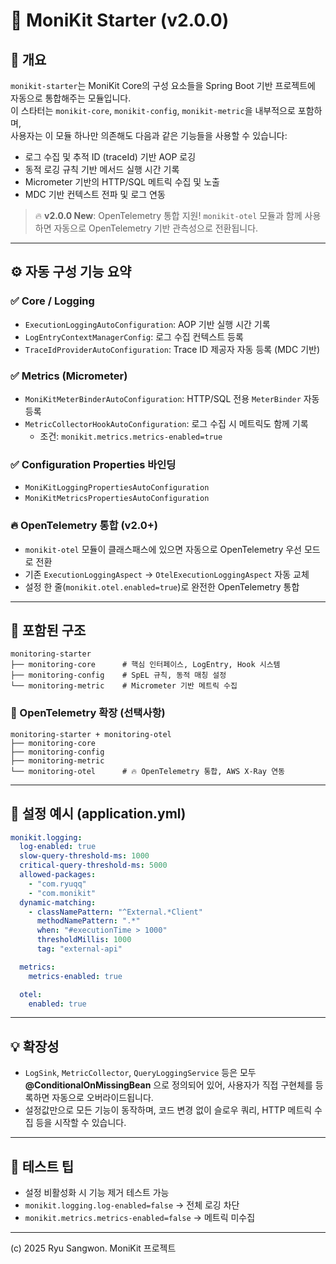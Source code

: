 # 🚀 MoniKit Starter (v2.0.0)

## 🧭 개요

`monikit-starter`는 MoniKit Core의 구성 요소들을 Spring Boot 기반 프로젝트에 자동으로 통합해주는 모듈입니다.  
이 스타터는 `monikit-core`, `monikit-config`, `monikit-metric`을 내부적으로 포함하며,  
사용자는 이 모듈 하나만 의존해도 다음과 같은 기능들을 사용할 수 있습니다:

- 로그 수집 및 추적 ID (traceId) 기반 AOP 로깅
- 동적 로깅 규칙 기반 메서드 실행 시간 기록
- Micrometer 기반의 HTTP/SQL 메트릭 수집 및 노출
- MDC 기반 컨텍스트 전파 및 로그 연동

> 🔥 **v2.0.0 New**: OpenTelemetry 통합 지원! `monikit-otel` 모듈과 함께 사용하면 자동으로 OpenTelemetry 기반 관측성으로 전환됩니다.

---

## ⚙️ 자동 구성 기능 요약

### ✅ Core / Logging

- `ExecutionLoggingAutoConfiguration`: AOP 기반 실행 시간 기록
- `LogEntryContextManagerConfig`: 로그 수집 컨텍스트 등록
- `TraceIdProviderAutoConfiguration`: Trace ID 제공자 자동 등록 (MDC 기반)

### ✅ Metrics (Micrometer)

- `MoniKitMeterBinderAutoConfiguration`: HTTP/SQL 전용 `MeterBinder` 자동 등록
- `MetricCollectorHookAutoConfiguration`: 로그 수집 시 메트릭도 함께 기록
    - 조건: `monikit.metrics.metrics-enabled=true`

### ✅ Configuration Properties 바인딩

- `MoniKitLoggingPropertiesAutoConfiguration`
- `MoniKitMetricsPropertiesAutoConfiguration`

### 🔥 OpenTelemetry 통합 (v2.0+)

- `monikit-otel` 모듈이 클래스패스에 있으면 자동으로 OpenTelemetry 우선 모드로 전환
- 기존 `ExecutionLoggingAspect` → `OtelExecutionLoggingAspect` 자동 교체
- 설정 한 줄(`monikit.otel.enabled=true`)로 완전한 OpenTelemetry 통합

---

## 🔁 포함된 구조

```
monitoring-starter
├── monitoring-core      # 핵심 인터페이스, LogEntry, Hook 시스템
├── monitoring-config    # SpEL 규칙, 동적 매칭 설정
└── monitoring-metric    # Micrometer 기반 메트릭 수집
```

### 🚀 OpenTelemetry 확장 (선택사항)

```
monitoring-starter + monitoring-otel
├── monitoring-core
├── monitoring-config
├── monitoring-metric
└── monitoring-otel      # 🔥 OpenTelemetry 통합, AWS X-Ray 연동
```

---

## 🔧 설정 예시 (application.yml)

```yaml
monikit.logging:
  log-enabled: true
  slow-query-threshold-ms: 1000
  critical-query-threshold-ms: 5000
  allowed-packages:
    - "com.ryuqq"
    - "com.monikit"
  dynamic-matching:
    - classNamePattern: "^External.*Client"
      methodNamePattern: ".*"
      when: "#executionTime > 1000"
      thresholdMillis: 1000
      tag: "external-api"

  metrics:
    metrics-enabled: true

  otel:
    enabled: true
```

---

## 💡 확장성

- `LogSink`, `MetricCollector`, `QueryLoggingService` 등은 모두 **@ConditionalOnMissingBean** 으로 정의되어 있어,
  사용자가 직접 구현체를 등록하면 자동으로 오버라이드됩니다.
- 설정값만으로 모든 기능이 동작하며, 코드 변경 없이 슬로우 쿼리, HTTP 메트릭 수집 등을 시작할 수 있습니다.

---

## 🧪 테스트 팁

- 설정 비활성화 시 기능 제거 테스트 가능
- `monikit.logging.log-enabled=false` → 전체 로깅 차단
- `monikit.metrics.metrics-enabled=false` → 메트릭 미수집

---

(c) 2025 Ryu Sangwon. MoniKit 프로젝트
